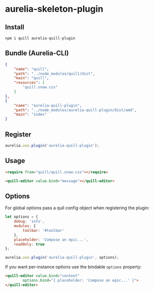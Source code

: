 # aurelia-skeleton-plugin

## Install

```shell
npm i quill aurelia-quill-plugin
```

## Bundle (Aurelia-CLI)

```json
{
    "name": "quill",
    "path": "../node_modules/quill/dist",
    "main": "quill",
    "resources": [
        "quill.snow.css"
    ]
},
{
    "name": "aurelia-quill-plugin",
    "path": "../node_modules/aurelia-quill-plugin/dist/amd",
    "main": "index"
}
```

## Register

```js
aurelia.use.plugin('aurelia-quill-plugin');
```

## Usage

```html
<require from="quill/quill.snow.css"></require>

<quill-editor value.bind="message"></quill-editor>
```

## Options

For global options pass a quil config object when registering the plugin:

```js
let options = {
    debug: 'info',
    modules: {
        toolbar: '#toolbar'
    },
    placeholder: 'Compose an epic...',
    readOnly: true
};

aurelia.use.plugin('aurelia-quill-plugin', options);
```

If you want per-instance options use the bindable `options` property:

```html
<quill-editor value.bind="content"
        options.bind="{ placeholder: 'Compose an epic...' }">
</quill-editor>
```
